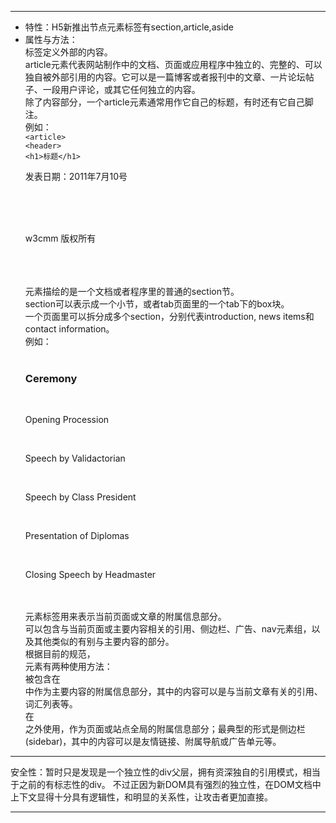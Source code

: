 -------
* 特性：H5新推出节点元素标签有section,article,aside
* 属性与方法：<article> 标签定义外部的内容。<br>
     article元素代表网站制作中的文档、页面或应用程序中独立的、完整的、可以独自被外部引用的内容。它可以是一篇博客或者报刊中的文章、一片论坛帖子、一段用户评论，或其它任何独立的内容。<br>
     除了内容部分，一个article元素通常用作它自己的标题，有时还有它自己脚注。<br>
     例如：<br>
     `<article>`<br>
      `<header>`<br>
        `<h1>标题</h1>`<br>
        <p>发表日期：<time pubdate="pubdate">2011年7月10号</time></p><br>
      </header><br>
      <footer><br>
        <p>w3cmm 版权所有</p><br>
      </footer><br>
     </article><br>
  <section>元素描绘的是一个文档或者程序里的普通的section节。<br>
     section可以表示成一个小节，或者tab页面里的一个tab下的box块。<br>
     一个页面里可以拆分成多个section，分别代表introduction, news items和contact information。<br>
     例如：<br>
     <section><br>
          <h1>Ceremony</h1><br>
          <p>Opening Procession</p><br>
          <p>Speech by Validactorian</p><br>
          <p>Speech by Class President</p><br>
          <p>Presentation of Diplomas</p><br>
         <p>Closing Speech by Headmaster</p><br>
     </section><br>
  <aside>元素标签用来表示当前页面或文章的附属信息部分。<br>
     可以包含与当前页面或主要内容相关的引用、侧边栏、广告、nav元素组，以及其他类似的有别与主要内容的部分。<br>
     根据目前的规范，<aside>元素有两种使用方法：<br>
     被包含在<article>中作为主要内容的附属信息部分，其中的内容可以是与当前文章有关的引用、词汇列表等。<br>
     在<article>之外使用，作为页面或站点全局的附属信息部分；最典型的形式是侧边栏(sidebar)，其中的内容可以是友情链接、附属导航或广告单元等。
     
------
安全性：暂时只是发现是一个独立性的div父层，拥有资深独自的引用模式，相当于之前的有标志性的div。
    不过正因为新DOM具有强烈的独立性，在DOM文档中上下文显得十分具有逻辑性，和明显的关系性，让攻击者更加直接。 
    
------

